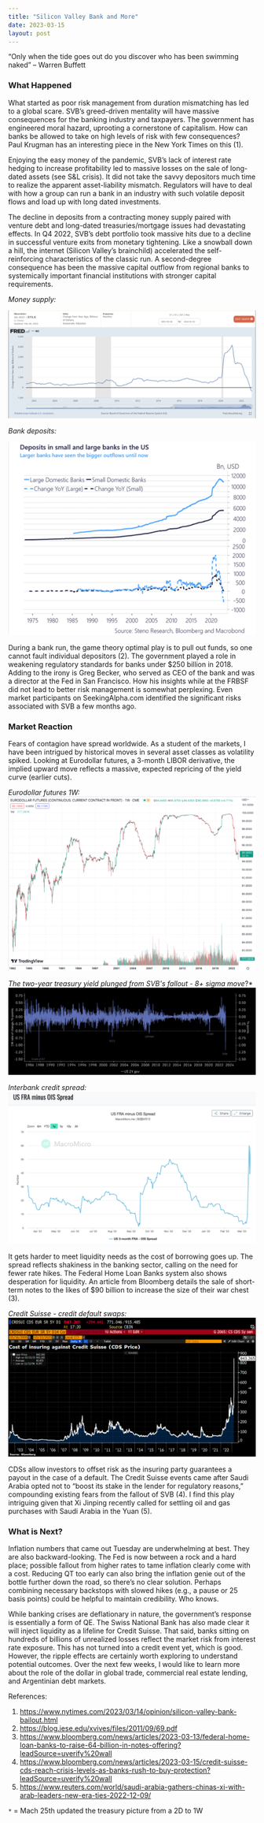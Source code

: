 ```yaml
---
title: "Silicon Valley Bank and More"
date: 2023-03-15
layout: post
---
```

“Only when the tide goes out do you discover who has been swimming naked” – Warren Buffett

### What Happened

What started as poor risk management from duration mismatching has led to a global scare. SVB’s greed-driven mentality will have massive consequences for the banking industry and taxpayers. The government has engineered moral hazard, uprooting a cornerstone of capitalism. How can banks be allowed to take on high levels of risk with few consequences? Paul Krugman has an interesting piece in the New York Times on this (1).

Enjoying the easy money of the pandemic, SVB’s lack of interest rate hedging to increase profitability led to massive losses on the sale of long-dated assets (see S&L crisis). It did not take the savvy depositors much time to realize the apparent asset-liability mismatch. Regulators will have to deal with how a group can run a bank in an industry with such volatile deposit flows and load up with long dated investments.

The decline in deposits from a contracting money supply paired with venture debt and long-dated treasuries/mortgage issues had devastating effects. In Q4 2022, SVB’s debt portfolio took massive hits due to a decline in successful venture exits from monetary tightening. Like a snowball down a hill, the internet (Silicon Valley’s brainchild) accelerated the self-reinforcing characteristics of the classic run. A second-degree consequence has been the massive capital outflow from regional banks to systemically important financial institutions with stronger capital requirements.

*Money supply:*

![MoneySupply](/assets/images/M2.png)

*Bank deposits:*

![Bankdeposits](/assets/images/Bankdeposits.png)

During a bank run, the game theory optimal play is to pull out funds, so one cannot fault individual depositors (2). The government played a role in weakening regulatory standards for banks under $250 billion in 2018. Adding to the irony is Greg Becker, who served as CEO of the bank and was a director at the Fed in San Francisco. How his insights while at the FRBSF did not lead to better risk management is somewhat perplexing. Even market participants on SeekingAlpha.com identified the significant risks associated with SVB a few months ago.

### Market Reaction 

Fears of contagion have spread worldwide. As a student of the markets, I have been intrigued by historical moves in several asset classes as volatility spiked. Looking at Eurodollar futures, a 3-month LIBOR derivative, the implied upward move reflects a massive, expected repricing of the yield curve (earlier cuts).

*Eurodollar futures 1W:*
![Eurodollar](/assets/images/Eurodollar.png)

*The two-year treasury yield plunged from SVB's fallout - 8+ sigma move*?*
![2yr](/assets/images/1W2Y.png)

*Interbank credit spread:*
![fraois](/assets/images/fraois.png)

It gets harder to meet liquidity needs as the cost of borrowing goes up. The spread reflects shakiness in the banking sector, calling on the need for fewer rate hikes. The Federal Home Loan Banks system also shows desperation for liquidity. An article from Bloomberg details the sale of short-term notes to the likes of $90 billion to increase the size of their war chest (3). 

*Credit Suisse - credit default swaps:*
![cds](/assets/images/cds.png)

CDSs allow investors to offset risk as the insuring party guarantees a payout in the case of a default. The Credit Suisse events came after Saudi Arabia opted not to “boost its stake in the lender for regulatory reasons,” compounding existing fears from the fallout of SVB (4). I find this play intriguing given that Xi Jinping recently called for settling oil and gas purchases with Saudi Arabia in the Yuan (5). 

### What is Next?

Inflation numbers that came out Tuesday are underwhelming at best. They are also backward-looking. The Fed is now between a rock and a hard place; possible fallout from higher rates to tame inflation clearly come with a cost. Reducing QT too early can also bring the inflation genie out of the bottle further down the road, so there’s no clear solution. Perhaps combining necessary backstops with slowed hikes (e.g., a pause or 25 basis points) could be helpful to maintain credibility. Who knows.

While banking crises are deflationary in nature, the government’s response is essentially a form of QE. The Swiss National Bank has also made clear it will inject liquidity as a lifeline for Credit Suisse. That said, banks sitting on hundreds of billions of unrealized losses reflect the market risk from interest rate exposure. This has not turned into a credit event yet, which is good. However, the ripple effects are certainly worth exploring to understand potential outcomes. Over the next few weeks, I would like to learn more about the role of the dollar in global trade, commercial real estate lending, and Argentinian debt markets.


References: 
1.	https://www.nytimes.com/2023/03/14/opinion/silicon-valley-bank-bailout.html
2.	https://blog.iese.edu/xvives/files/2011/09/69.pdf
3.	https://www.bloomberg.com/news/articles/2023-03-13/federal-home-loan-banks-to-raise-64-billion-in-notes-offering?leadSource=uverify%20wall
4.	https://www.bloomberg.com/news/articles/2023-03-15/credit-suisse-cds-reach-crisis-levels-as-banks-rush-to-buy-protection?leadSource=uverify%20wall
5.	https://www.reuters.com/world/saudi-arabia-gathers-chinas-xi-with-arab-leaders-new-era-ties-2022-12-09/

<code>*</code> = Mach 25th updated the treasury picture from a 2D to 1W
